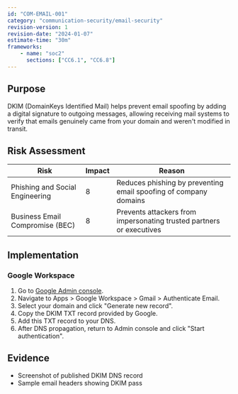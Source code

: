 ```yaml
---
id: "COM-EMAIL-001"
category: "communication-security/email-security"
revision-version: 1
revision-date: "2024-01-07"
estimate-time: "30m"
frameworks:
    - name: "soc2"
      sections: ["CC6.1", "CC6.8"]
---
```


## Purpose
DKIM (DomainKeys Identified Mail) helps prevent email spoofing by
adding a digital signature to outgoing messages, allowing receiving
mail systems to verify that emails genuinely came from your domain and
weren't modified in transit.

## Risk Assessment

| Risk                            | Impact | Reason                                                               |
|---------------------------------|--------|----------------------------------------------------------------------|
| Phishing and Social Engineering | 8      | Reduces phishing by preventing email spoofing of company domains     |
| Business Email Compromise (BEC) | 8      | Prevents attackers from impersonating trusted partners or executives |

## Implementation

### Google Workspace

1. Go to [Google Admin console](admin.google.com).
2. Navigate to Apps > Google Workspace > Gmail > Authenticate Email.
3. Select your domain and click "Generate new record".
4. Copy the DKIM TXT record provided by Google.
5. Add this TXT record to your DNS.
6. After DNS propagation, return to Admin console and click "Start authentication".

## Evidence

- Screenshot of published DKIM DNS record
- Sample email headers showing DKIM pass

